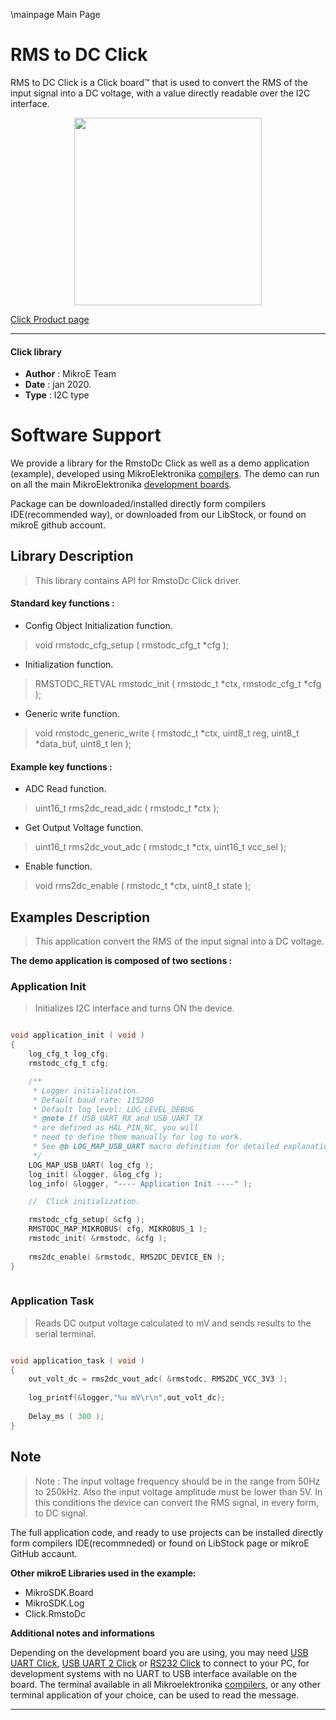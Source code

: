\mainpage Main Page
 
# RMS to DC Click

RMS to DC Click is a Click board™ that is used to convert the RMS of the input signal into a DC voltage, with a value directly readable over the I2C interface.

<p align="center">
  <img src="https://download.mikroe.com/images/click_for_ide/rmstodc_click.png" height=300px>
</p>

[Click Product page](https://www.mikroe.com/rms-to-dc-click)

---


#### Click library 

- **Author**        : MikroE Team
- **Date**          : jan 2020.
- **Type**          : I2C type


# Software Support

We provide a library for the RmstoDc Click 
as well as a demo application (example), developed using MikroElektronika 
[compilers](https://shop.mikroe.com/compilers). 
The demo can run on all the main MikroElektronika [development boards](https://shop.mikroe.com/development-boards).

Package can be downloaded/installed directly form compilers IDE(recommended way), or downloaded from our LibStock, or found on mikroE github account. 

## Library Description

> This library contains API for RmstoDc Click driver.

#### Standard key functions :

- Config Object Initialization function.
> void rmstodc_cfg_setup ( rmstodc_cfg_t *cfg ); 
 
- Initialization function.
> RMSTODC_RETVAL rmstodc_init ( rmstodc_t *ctx, rmstodc_cfg_t *cfg );

- Generic write function.
> void rmstodc_generic_write ( rmstodc_t *ctx, uint8_t reg, uint8_t *data_buf, uint8_t len );


#### Example key functions :

- ADC Read function.
> uint16_t rms2dc_read_adc ( rmstodc_t *ctx );
 
- Get Output Voltage function.
> uint16_t rms2dc_vout_adc ( rmstodc_t *ctx, uint16_t vcc_sel );

- Enable function.
> void rms2dc_enable ( rmstodc_t *ctx, uint8_t state );

## Examples Description

> This application convert the RMS of the input signal into a DC voltage.

**The demo application is composed of two sections :**

### Application Init 

> Initializes I2C interface and turns ON the device.

```c

void application_init ( void )
{
    log_cfg_t log_cfg;
    rmstodc_cfg_t cfg;

    /** 
     * Logger initialization.
     * Default baud rate: 115200
     * Default log level: LOG_LEVEL_DEBUG
     * @note If USB_UART_RX and USB_UART_TX 
     * are defined as HAL_PIN_NC, you will 
     * need to define them manually for log to work. 
     * See @b LOG_MAP_USB_UART macro definition for detailed explanation.
     */
    LOG_MAP_USB_UART( log_cfg );
    log_init( &logger, &log_cfg );
    log_info( &logger, "---- Application Init ----" );

    //  Click initialization.

    rmstodc_cfg_setup( &cfg );
    RMSTODC_MAP_MIKROBUS( cfg, MIKROBUS_1 );
    rmstodc_init( &rmstodc, &cfg );
    
    rms2dc_enable( &rmstodc, RMS2DC_DEVICE_EN );
}
  
```

### Application Task

> Reads DC output voltage calculated to mV and
   sends results to the serial terminal.

```c

void application_task ( void )
{
    out_volt_dc = rms2dc_vout_adc( &rmstodc, RMS2DC_VCC_3V3 );
    
    log_printf(&logger,"%u mV\r\n",out_volt_dc);
    
    Delay_ms ( 300 );
} 

```

## Note

> Note : The input voltage frequency should be in the range from 50Hz to 250kHz.
> Also the input voltage amplitude must be lower than 5V.
> In this conditions the device can convert the RMS signal, in every form, to DC signal.

The full application code, and ready to use projects can be  installed directly form compilers IDE(recommneded) or found on LibStock page or mikroE GitHub accaunt.

**Other mikroE Libraries used in the example:** 

- MikroSDK.Board
- MikroSDK.Log
- Click.RmstoDc

**Additional notes and informations**

Depending on the development board you are using, you may need 
[USB UART Click](https://shop.mikroe.com/usb-uart-click), 
[USB UART 2 Click](https://shop.mikroe.com/usb-uart-2-click) or 
[RS232 Click](https://shop.mikroe.com/rs232-click) to connect to your PC, for 
development systems with no UART to USB interface available on the board. The 
terminal available in all Mikroelektronika 
[compilers](https://shop.mikroe.com/compilers), or any other terminal application 
of your choice, can be used to read the message.



---
